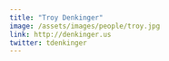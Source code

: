 ```yaml
---
title: "Troy Denkinger"
image: /assets/images/people/troy.jpg
link: http://denkinger.us
twitter: tdenkinger
---
```

